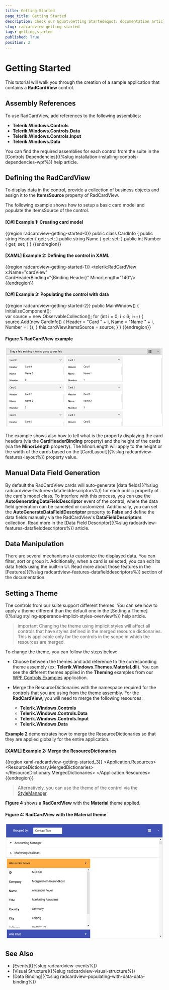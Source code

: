 ```yaml
---
title: Getting Started
page_title: Getting Started
description: Check our &quot;Getting Started&quot; documentation article for the RadCardView WPF control.
slug: radcardview-getting-started
tags: getting,started
published: True
position: 2
---
```


# Getting Started

This tutorial will walk you through the creation of a sample application that contains a __RadCardView__ control.

## Assembly References

To use RadCardView, add references to the following assemblies:

* __Telerik.Windows.Controls__
* __Telerik.Windows.Controls.Data__
* __Telerik.Windows.Controls.Input__
* __Telerik.Windows.Data__

You can find the required assemblies for each control from the suite in the [Controls Dependencies]({%slug installation-installing-controls-dependencies-wpf%}) help article.

## Defining the RadCardView

To display data in the control, provide a collection of business objects and assign it to the __ItemsSource__ property of RadCardView. 

The following example shows how to setup a basic card model and populate the ItemsSource of the control.

#### __[C#] Example 1: Creating card model__
{{region radcardview-getting-started-0}}
	public class CardInfo
    {
        public string Header { get; set; }
        public string Name { get; set; }
        public int Number { get; set; }
    }
{{endregion}}

#### __[XAML] Example 2: Defining the control in XAML__
{{region radcardview-getting-started-1}}
	<telerik:RadCardView x:Name="cardView"  
						 CardHeaderBinding="{Binding Header}"
                         MinorLength="140"/>
{{endregion}}

#### __[C#] Example 3: Populating the control with data__
{{region radcardview-getting-started-2}}
	public MainWindow()
	{
            InitializeComponent();          
            var source = new ObservableCollection<CardInfo>();
            for (int i = 0; i < 6; i++)
            {
                source.Add(new CardInfo() { Header = "Card " + i, Name = "Name " + i, Number = i });
            }
            this.cardView.ItemsSource = source;
        }
    }
{{endregion}}

#### Figure 1: RadCardView example
![](images/radcardview-getting-started-0.png)

The example shows also how to tell what is the property displaying the card headers (via the __CardHeaderBinding__ property) and the height of the cards (via the __MinorLength__ property). The MinorLength will apply to the height or the width of the cards based on the [CardLayout]({%slug radcardview-features-layout%}) property value.

## Manual Data Field Generation

By default the RadCardView cards will auto-generate [data fields]({%slug radcardview-features-datafielddescriptors%}) for each public property of the card's model class. To interfere with this process, you can use the __AutoGeneratingDataFieldDescriptor__ event of the control, where the data field generation can be canceled or customized. Additionally, you can set the __AutoGenerateDataFieldDescriptor__ property to __False__ and define the data fields manually via the RadCardView's __DataFieldDescriptors__ collection. Read more in the [Data Field Descriptor]({%slug radcardview-features-datafielddescriptors%}) article.

## Data Manipulation

There are several mechanisms to customize the displayed data. You can filter, sort or group it. Additionally, when a card is selected, you can edit its data fields using the built-in UI. Read more about those features in the [Features]({%slug radcardview-features-datafielddescriptors%}) section of the documentation.

## Setting a Theme

The controls from our suite support different themes. You can see how to apply a theme different than the default one in the [Setting a Theme]({%slug styling-apperance-implicit-styles-overview%}) help article.

>important Changing the theme using implicit styles will affect all controls that have styles defined in the merged resource dictionaries. This is applicable only for the controls in the scope in which the resources are merged. 

To change the theme, you can follow the steps below:

* Choose between the themes and add reference to the corresponding theme assembly (ex: **Telerik.Windows.Themes.Material.dll**). You can see the different themes applied in the **Theming** examples from our [WPF Controls Examples](https://demos.telerik.com/wpf/) application.

* Merge the ResourceDictionaries with the namespace required for the controls that you are using from the theme assembly. For the __RadCardView__, you will need to merge the following resources:

	* __Telerik.Windows.Controls__
	* __Telerik.Windows.Controls.Data__
	* __Telerik.Windows.Controls.Input__
	* __Telerik.Windows.Data__

__Example 2__ demonstrates how to merge the ResourceDictionaries so that they are applied globally for the entire application.

#### __[XAML] Example 2: Merge the ResourceDictionaries__  
{{region xaml-radcardview-getting-started_3}}
	<Application.Resources>
		<ResourceDictionary>
			<ResourceDictionary.MergedDictionaries>
				<ResourceDictionary Source="/Telerik.Windows.Themes.Material;component/Themes/System.Windows.xaml"/>
				<ResourceDictionary Source="/Telerik.Windows.Themes.Material;component/Themes/Telerik.Windows.Controls.xaml"/>
				<ResourceDictionary Source="/Telerik.Windows.Themes.Material;component/Themes/Telerik.Windows.Controls.Input.xaml"/>
				<ResourceDictionary Source="/Telerik.Windows.Themes.Material;component/Themes/Telerik.Windows.Controls.Data.xaml"/>
			</ResourceDictionary.MergedDictionaries>
		</ResourceDictionary>
	</Application.Resources>
{{endregion}}

>Alternatively, you can use the theme of the control via the [StyleManager](https://docs.telerik.com/devtools/wpf/styling-and-appearance/stylemanager/common-styling-apperance-setting-theme-wpf).

__Figure 4__ shows a __RadCardView__ with the **Material** theme applied.
	
#### __Figure 4: RadCardView with the Material theme__
![RadCardView with Material theme](images/radcardview-setting-theme.png)

## See Also  
* [Events]({%slug radcardview-events%})
* [Visual Structure]({%slug radcardview-visual-structure%})
* [Data Binding]({%slug radcardview-populating-with-data-data-binding%})